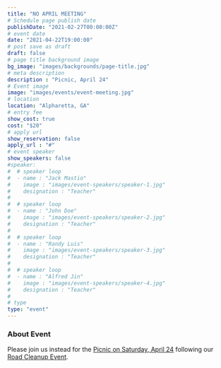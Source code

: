 ```yaml
---
title: "NO APRIL MEETING"
# Schedule page publish date
publishDate: "2021-02-27T00:00:00Z"
# event date
date: "2021-04-22T19:00:00"
# post save as draft
draft: false
# page title background image
bg_image: "images/backgrounds/page-title.jpg"
# meta description
description : "Picnic, April 24"
# Event image
image: "images/events/event-meeting.jpg"
# location
location: "Alpharetta, GA"
# entry fee
show_cost: true
cost: "$20"
# apply url
show_reservation: false
apply_url : "#"
# event speaker
show_speakers: false
#speaker:
#  # speaker loop
#  - name : "Jack Mastio"
#    image : "images/event-speakers/speaker-1.jpg"
#    designation : "Teacher"
#
#  # speaker loop
#  - name : "John Doe"
#    image : "images/event-speakers/speaker-2.jpg"
#    designation : "Teacher"
#
#  # speaker loop
#  - name : "Randy Luis"
#    image : "images/event-speakers/speaker-3.jpg"
#    designation : "Teacher"
#
#  # speaker loop
#  - name : "Alfred Jin"
#    image : "images/event-speakers/speaker-4.jpg"
#    designation : "Teacher"
#
# type
type: "event"
---
```


### About Event

Please join us instead for the [Picnic on Saturday, April 24](/event/event-chicken-04-2021) following our [Road Cleanup Event](/event/event-road-cleanup-04-2021).